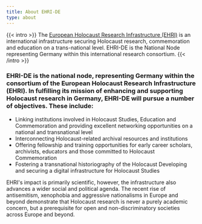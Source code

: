 ```yaml
---
title: About EHRI-DE
type: about
---
```


{{< intro >}}
The [European Holocaust Research Infrastructure (EHRI)](https://www.ehri-project.eu) is an international 
infrastructure securing Holocaust research, commemoration and education on a trans-national level. 
EHRI-DE is the National Node representing Germany within this international research consortium.
{{< /intro >}}

### EHRI-DE is the national node, representing Germany within the consortium of the European Holocaust Research Infrastructure (EHRI). In fulfilling its mission of enhancing and supporting Holocaust research in Germany, EHRI-DE will pursue a number of objectives. These include:

* Linking institutions involved in Holocaust Studies, Education and Commemoration and providing excellent networking opportunities on a national and transnational level
* Interconnecting Holocaust-related archival resources and institutions
* Offering fellowship and training opportunities for early career scholars, archivists, educators and those committed to Holocaust Commemoration
* Fostering a transnational historiography of the Holocaust
Developing and securing a digital infrastructure for Holocaust Studies

EHRI's impact is primarily scientific, however, the infrastructure also advances a wider
social and political agenda. The recent rise of antisemitism, xenophobia and aggressive
nationalisms in Europe and beyond demonstrate that Holocaust research is never a purely
academic concern, but a prerequisite for open and non-discriminatory societies across
Europe and beyond.
